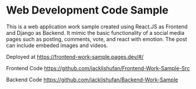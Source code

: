 # Web Development Code Sample
This is a web application work sample created using React.JS as Frontend and Django as Backend.
It mimic the basic functionality of a social media pages such as posting, comments, vote, and react with emotion. The post can include embeded images and videos.

Deployed at https://frontend-work-sample.pages.dev/#/

Frontend Code https://github.com/jacklishufan/Frontend-Work-Sample-Src

Backend Code https://github.com/jacklishufan/Backend-Work-Sample
